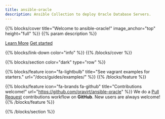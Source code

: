 ```yaml
---
title: ansible-oracle
description: Ansible Collection to deploy Oracle Database Servers.
---
```


{{% blocks/cover title="Welcome to ansible-oracle!" image_anchor="top" height="full" %}}
{{% param description %}}

<a class="btn btn-lg btn-primary me-3" href="about/">Learn More</a>
<a class="btn btn-lg btn-secondary" href="docs/guides/">Get started</a>

{{% blocks/link-down color="info" %}}
{{% /blocks/cover %}}

{{% blocks/section color="dark" type="row" %}}

{{% blocks/feature icon="fa-lightbulb" title="See vagrant examples for starters." url="/docs/guides/examples/" %}}
{{% /blocks/feature %}}


{{% blocks/feature icon="fa-brands fa-github" title="Contributions welcome!" url="https://github.com/oravirt/ansible-oracle" %}}
We do a [Pull Request](https://github.com/oravirt/ansible-oracle/pulls) contributions workflow on **GitHub**. New users are always welcome!
{{% /blocks/feature %}}

{{% /blocks/section %}}
